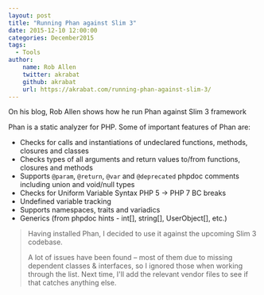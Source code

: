```yaml
---
layout: post
title: "Running Phan against Slim 3"
date: 2015-12-10 12:00:00
categories: December2015
tags:
  - Tools
author:
    name: Rob Allen
    twitter: akrabat
    github: akrabat
    url: https://akrabat.com/running-phan-against-slim-3/
---
```


On his blog, Rob Allen shows how he run Phan against Slim 3 framework

Phan is a static analyzer for PHP. Some of important features of Phan are:

- Checks for calls and instantiations of undeclared functions, methods, closures and classes
- Checks types of all arguments and return values to/from functions, closures and methods
- Supports `@param`, `@return`, `@var` and `@deprecated` phpdoc comments including union and void/null types
- Checks for Uniform Variable Syntax PHP 5 -> PHP 7 BC breaks
- Undefined variable tracking
- Supports namespaces, traits and variadics
- Generics (from phpdoc hints - int[], string[], UserObject[], etc.)

> Having installed Phan, I decided to use it against the upcoming Slim 3 codebase.
>
> A lot of issues have been found – most of them due to missing dependent classes & interfaces, so I ignored those when working through the list. Next time, I'll add the relevant vendor files to see if that catches anything else.